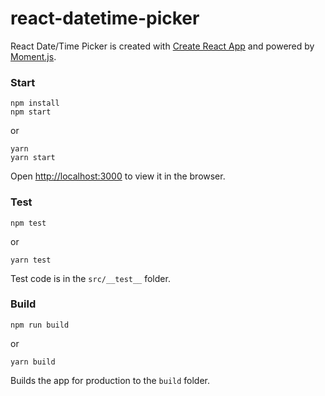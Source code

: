 # react-datetime-picker
React Date/Time Picker is created with [Create React App](https://github.com/facebook/create-react-app) and powered by [Moment.js](https://momentjs.com).

### Start
```
npm install
npm start
```
or
```
yarn
yarn start
```
Open [http://localhost:3000](http://localhost:3000) to view it in the browser.

### Test
```
npm test
```
or
```
yarn test
```
Test code is in the `src/__test__` folder.

### Build
```
npm run build
```
or
```
yarn build
```
Builds the app for production to the `build` folder.
